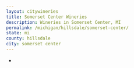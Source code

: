 ```yaml
---
layout: citywineries
title: Somerset Center Wineries
description: Wineries in Somerset Center, MI
permalink: /michigan/hillsdale/somerset-center/
state: mi
county: hillsdale
city: somerset center
---
```

-

